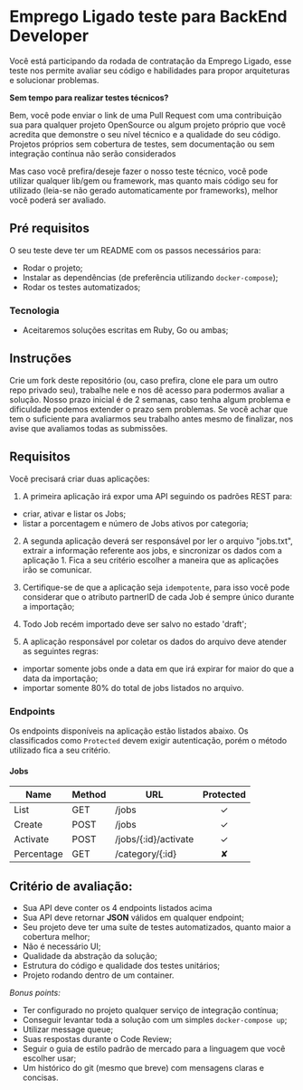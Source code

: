 # Emprego Ligado teste para BackEnd Developer

Você está participando da rodada de contratação da Emprego Ligado, esse teste nos permite avaliar seu código e habilidades para propor arquiteturas e solucionar problemas.

**Sem tempo para realizar testes técnicos?**

Bem, você pode enviar o link de uma Pull Request com uma contribuição sua para qualquer projeto OpenSource ou algum projeto próprio que você acredita que demonstre o seu nível técnico e a qualidade do seu código. Projetos próprios sem cobertura de testes, sem documentação ou sem integração contínua não serão considerados

Mas caso você prefira/deseje fazer o nosso teste técnico, você pode utilizar qualquer lib/gem ou framework, mas quanto mais código seu for utilizado (leia-se não gerado automaticamente por frameworks), melhor você poderá ser avaliado.

## Pré requisitos

O seu teste deve ter um README com os passos necessários para:
- Rodar o projeto;
- Instalar as dependências (de preferência utilizando `docker-compose`);
- Rodar os testes automatizados;

### Tecnologia

- Aceitaremos soluções escritas em Ruby, Go ou ambas;

## Instruções

Crie um fork deste repositório (ou, caso prefira, clone ele para um outro repo privado seu), trabalhe nele e nos dê acesso para podermos avaliar a solução. Nosso prazo inicial é de 2 semanas, caso tenha algum problema e dificuldade podemos extender o prazo sem problemas. Se você achar que tem o suficiente para avaliarmos seu trabalho antes mesmo de finalizar, nos avise que avaliamos todas as submissões.

## Requisitos

Você precisará criar duas aplicações:

1. A primeira aplicação irá expor uma API seguindo os padrões REST para:
  - criar, ativar e listar os Jobs;
  - listar a porcentagem e número de Jobs ativos por categoria;

2. A segunda aplicação deverá ser responsável por ler o arquivo "jobs.txt", extrair a informação referente aos jobs, e sincronizar os dados com a aplicação 1.
Fica a seu critério escolher a maneira que as aplicações irão se comunicar.

3. Certifique-se de que a aplicação seja `idempotente`, para isso você pode considerar que o atributo partnerID de cada Job é sempre único durante a importação;

4. Todo Job recém importado deve ser salvo no estado 'draft';

5. A aplicação responsável por coletar os dados do arquivo deve atender as seguintes regras:
  - importar somente jobs onde a data em que irá expirar for maior do que a data da importação;
  - importar somente 80% do total de jobs listados no arquivo.

### Endpoints

Os endpoints disponíveis na aplicação estão listados abaixo. Os classificados como `Protected` devem exigir autenticação, porém o método utilizado fica a seu critério.

#### Jobs

| Name       | Method    | URL                  | Protected |
| ---        | ---       | ---                  | :--:      |
| List       | GET       | /jobs                | ✓         |
| Create     | POST      | /jobs                | ✓         |
| Activate   | POST      | /jobs/{:id}/activate | ✓         |
| Percentage | GET       | /category/{:id}      | ✘         |
    
## Critério de avaliação:
- Sua API deve conter os 4 endpoints listados acima
- Sua API deve retornar **JSON** válidos em qualquer endpoint;
- Seu projeto deve ter uma suíte de testes automatizados, quanto maior a cobertura melhor;
- Não é necessário UI;
- Qualidade da abstração da solução;
- Estrutura do código e qualidade dos testes unitários;
- Projeto rodando dentro de um container.

*Bonus points:*
- Ter configurado no projeto qualquer serviço de integração contínua;
- Conseguir levantar toda a solução com um simples `docker-compose up`;
- Utilizar message queue;
- Suas respostas durante o Code Review;
- Seguir o guia de estilo padrão de mercado para a linguagem que você escolher usar;
- Um histórico do git (mesmo que breve) com mensagens claras e concisas.
